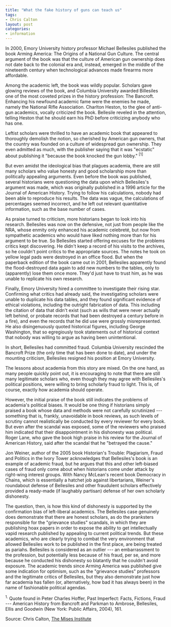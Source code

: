 ```yaml
---
title: "What the fake history of guns can teach us"
tags:
- Chris Calton
layout: post
categories:
- information
---
```


In 2000, Emory University history professor Michael Bellesiles published the book Arming America: The Origins of a National Gun Culture. The central argument of the book was that the culture of American gun ownership does not date back to the colonial era and, instead, emerged in the middle of the nineteenth century when technological advances made firearms more affordable.

Among the academic left, the book was wildly popular. Scholars gave glowing reviews of the book, and Columbia University awarded Billesiles one of the most coveted prizes in the history profession: The Bancroft. Enhancing his newfound academic fame were the enemies he made, namely the National Rifle Association. Charlton Heston, to the glee of anti-gun academics, vocally criticized the book. Bellesile reveled in the attention, telling Heston that he should earn his PhD before criticizing anybody who has one.

Leftist scholars were thrilled to have an academic book that appeared to thoroughly demolish the notion, so cherished by American gun owners, that the country was founded on a culture of widespread gun ownership. They even admitted as much, with the publisher saying that it was "ecstatic" about publishing it "because the book knocked the gun lobby." <sup>[1]</sup>

But even amidst the ideological bias that plagues academia, there are still many scholars who value honesty and good scholarship more than politically appealing arguments. Even before the book was published, several historians were questioning the data upon which Bellesiles's argument was made, which was originally published in a 1996 article for the Journal of American History. Trying to follow his calculations, nobody had been able to reproduce his results. The data was vague, the calculations of percentages seemed incorrect, and he left out relevant quantitative information, such as the base number of cases.

As praise turned to criticism, more historians began to look into his research. Bellesiles was now on the defensive, not just from people like the NRA, whose enmity only enhanced his academic celebreté, but now from sympathetic academics who would have liked nothing more than for his argument to be true. So Bellesiles started offering excuses for the problems critics kept discovering. He didn't keep a record of his visits to the archives, so he couldn't point critics to the appropriate sources. The notes he took on yellow legal pads were destroyed in an office flood. But when the paperback edition of the book came out in 2001, Bellesiles apparently found the flood-destroyed data again to add new numbers to the tables, only to (apparently) lose them once more. They'd just have to trust him, as he was unable to replicate his own research.

Finally, Emory University hired a committee to investigate their rising star. Confirming what critics had already said, the investigating scholars were unable to duplicate his data tables, and they found significant evidence of ethical violations, including the outright fabrication of data. This including the citation of data that didn't exist (such as wills that were never actually left behind, or probate records that had been destroyed a century before in a fire), and even the records that he did use were grossly misrepresented. He also disingenuously quoted historical figures, including George Washington, that so egregiously took statements out of historical context that nobody was willing to argue as having been unintentional.

In short, Bellesiles had committed fraud. Columbia University rescinded the Bancroft Prize (the only time that has been done to date), and under the mounting criticism, Bellesiles resigned his position at Emory University.

The lessons about academia from this story are mixed. On the one hand, as many people quickly point out, it is encouraging to note that there are still many legitimate scholars who, even though they may agree with Bellesiles's political positions, were willing to bring scholarly fraud to light. This is, of course, exactly how academia should operate.

However, the initial praise of the book still indicates the problems of academia's political biases. It would be one thing if historians simply praised a book whose data and methods were not carefully scrutinized --- something that is, frankly, unavoidable in book reviews, as such levels of scrutiny cannot realistically be conducted by every reviewer for every book. But even after the scandal was exposed, some of the reviewers who praised him indicated that their disappointment in his dishonesty was political. Roger Lane, who gave the book high praise in his review for the Journal of American History, said after the scandal that he "betrayed the cause."

Jon Weiner, author of the 2005 book Historian's Trouble: Plagiarism, Fraud and Politics in the Ivory Tower acknowledges that Bellesiles's book is an example of academic fraud, but he argues that this and other left-biased cases of fraud only come about when historians come under attack by right-wing interest groups. With Nancy McLean's recent book Democracy in Chains, which is essentially a hatchet job against libertarians, Weiner's roundabout defense of Bellesiles and other fraudulent scholars effectively provided a ready-made (if laughably partisan) defense of her own scholarly dishonesty.

The question, then, is how this kind of dishonesty is supported by the confirmation bias of left-liberal academics. The Bellesiles case genuinely does demonstrate that there are honest scholars, as do the pranksters responsible for the "grievance studies" scandals, in which they are publishing hoax papers in order to expose the ability to get intellectually vapid research published by appealing to current political trends. But these academics, who are clearly trying to combat the very environment that allowed Bellesiles work to be published in the first place, are being treated as pariahs. Bellesiles is considered as an outlier --- an embarrassment to the profession, but potentially less because of his fraud, per se, and more because he conducted his dishonesty so blatantly that he couldn't avoid exposure. The academic trends since Arming America was published give some indication for optimism, such as the "grievance studies" professors and the legitimate critics of Bellesiles, but they also demonstrate just how far academia has fallen (or, alternatively, how bad it has always been) in the name of fashionable political agendas.

<sup>1.</sup> Quote found in Peter Charles Hoffer, Past Imperfect: Facts, Fictions, Fraud --- American History from Bancroft and Parkman to Ambrose, Bellesiles, Ellis and Goodwin (New York: Public Affairs, 2004), 161.

Source: Chris Calton, [The Mises Institute](https://mises.org/wire/what-fake-history-guns-can-teach-us)
